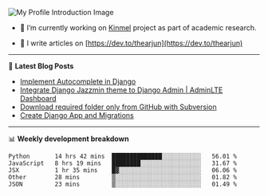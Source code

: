 ![My Profile Introduction Image](https://i.ibb.co/tLFZ15Q/gh.png)

- 🔭 I’m currently working on [Kinmel](https://github.com/thearjun/kinmel) project as part of academic research.

- 📝 I write articles on [https://dev.to/thearjun](https://dev.to/thearjun)

-------

📕 **Latest Blog Posts**
<!-- BLOG-POST-LIST:START -->
- [Implement Autocomplete in Django](https://dev.to/thearjun/implement-autocomplete-in-django-3h20)
- [Integrate Django Jazzmin theme to Django Admin | AdminLTE Dashboard](https://dev.to/thearjun/integrate-django-jazzmin-theme-to-django-admin-adminlte-dashboard-5aao)
- [Download required folder only from GitHub with Subversion](https://dev.to/thearjun/download-required-folder-only-from-github-with-subversion-2gpc)
- [Create Django App and Migrations](https://dev.to/thearjun/create-django-app-and-migrations-1km8)
<!-- BLOG-POST-LIST:END -->

-------

📊 **Weekly development breakdown**
<!--START_SECTION:waka-->
```text
Python       14 hrs 42 mins  ██████████████░░░░░░░░░░░   56.01 % 
JavaScript   8 hrs 19 mins   ████████░░░░░░░░░░░░░░░░░   31.67 % 
JSX          1 hr 35 mins    █▓░░░░░░░░░░░░░░░░░░░░░░░   06.06 % 
Other        28 mins         ▒░░░░░░░░░░░░░░░░░░░░░░░░   01.82 % 
JSON         23 mins         ▒░░░░░░░░░░░░░░░░░░░░░░░░   01.49 % 
```
<!--END_SECTION:waka-->
<img src='https://profile-counter.glitch.me/thearjun/count.svg' width='0px'>
